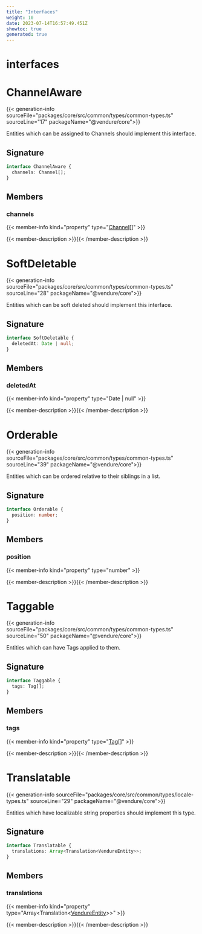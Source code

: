 ```yaml
---
title: "Interfaces"
weight: 10
date: 2023-07-14T16:57:49.451Z
showtoc: true
generated: true
---
```

<!-- This file was generated from the Vendure source. Do not modify. Instead, re-run the "docs:build" script -->

# interfaces
<div class="symbol">


# ChannelAware

{{< generation-info sourceFile="packages/core/src/common/types/common-types.ts" sourceLine="17" packageName="@vendure/core">}}

Entities which can be assigned to Channels should implement this interface.

## Signature

```TypeScript
interface ChannelAware {
  channels: Channel[];
}
```
## Members

### channels

{{< member-info kind="property" type="<a href='/typescript-api/entities/channel#channel'>Channel</a>[]"  >}}

{{< member-description >}}{{< /member-description >}}


</div>
<div class="symbol">


# SoftDeletable

{{< generation-info sourceFile="packages/core/src/common/types/common-types.ts" sourceLine="28" packageName="@vendure/core">}}

Entities which can be soft deleted should implement this interface.

## Signature

```TypeScript
interface SoftDeletable {
  deletedAt: Date | null;
}
```
## Members

### deletedAt

{{< member-info kind="property" type="Date | null"  >}}

{{< member-description >}}{{< /member-description >}}


</div>
<div class="symbol">


# Orderable

{{< generation-info sourceFile="packages/core/src/common/types/common-types.ts" sourceLine="39" packageName="@vendure/core">}}

Entities which can be ordered relative to their siblings in a list.

## Signature

```TypeScript
interface Orderable {
  position: number;
}
```
## Members

### position

{{< member-info kind="property" type="number"  >}}

{{< member-description >}}{{< /member-description >}}


</div>
<div class="symbol">


# Taggable

{{< generation-info sourceFile="packages/core/src/common/types/common-types.ts" sourceLine="50" packageName="@vendure/core">}}

Entities which can have Tags applied to them.

## Signature

```TypeScript
interface Taggable {
  tags: Tag[];
}
```
## Members

### tags

{{< member-info kind="property" type="<a href='/typescript-api/entities/tag#tag'>Tag</a>[]"  >}}

{{< member-description >}}{{< /member-description >}}


</div>
<div class="symbol">


# Translatable

{{< generation-info sourceFile="packages/core/src/common/types/locale-types.ts" sourceLine="29" packageName="@vendure/core">}}

Entities which have localizable string properties should implement this type.

## Signature

```TypeScript
interface Translatable {
  translations: Array<Translation<VendureEntity>>;
}
```
## Members

### translations

{{< member-info kind="property" type="Array&#60;Translation&#60;<a href='/typescript-api/entities/vendure-entity#vendureentity'>VendureEntity</a>&#62;&#62;"  >}}

{{< member-description >}}{{< /member-description >}}


</div>
